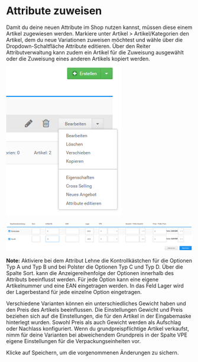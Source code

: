 # Attribute zuweisen 

Damit du deine neuen Attribute im Shop nutzen kannst, müssen diese einem Artikel zugewiesen werden. Markiere unter Artikel \> Artikel/Kategorien den Artikel, dem du neue Variationen zuweisen möchtest und wähle über die Dropdown-Schaltfläche Attribute editieren. Über den Reiter Attributverwaltung kann zudem ein Artikel für die Zuweisung ausgewählt oder die Zuweisung eines anderen Artikels kopiert werden.

![](Bilder/Abb089a_ArtikelattributeZuweisen.png "")

![](Bilder/Abb089b_ArtikelattributeZuweisen.png "Artikelattribute zuweisen")

**Note:** Aktiviere bei dem Attribut Lehne die Kontrollkästchen für die Optionen Typ A und Typ B und bei Polster die Optionen Typ C und Typ D. Über die Spalte Sort. kann die Anzeigereihenfolge der Optionen innerhalb des Attributs beeinflusst werden. Für jede Option kann eine eigene Artikelnummer und eine EAN eingetragen werden. In das Feld Lager wird der Lagerbestand für jede einzelne Option eingetragen.

Verschiedene Varianten können ein unterschiedliches Gewicht haben und den Preis des Artikels beeinflussen. Die Einstellungen Gewicht und Preis beziehen sich auf die Einstellungen, die für den Artikel in der Eingabemaske hinterlegt wurden. Sowohl Preis als auch Gewicht werden als Aufschlag oder Nachlass konfiguriert. Wenn du grundpreispflichtige Artikel verkaufst, nimm für deine Varianten bei abweichendem Grundpreis in der Spalte VPE eigene Einstellungen für die Verpackungseinheiten vor.

Klicke auf Speichern, um die vorgenommenen Änderungen zu sichern.



